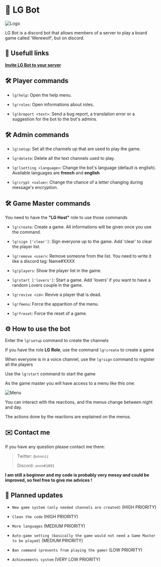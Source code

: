 # 🐺 LG Bot

![Logo](https://www.loups-garous-en-ligne.com/jeu/assets/images/carte2.png)

LG Bot is a discord bot that allows members of a server to play a board game called 'Werewolf', but on discord.

## 📌 Usefull links

[**Invite LG Bot to your server**](https://discord.com/oauth2/authorize?client_id=683468750582054937&permissions=536734712&scope=bot)

## 🛠️ Player commands

* `lg!help`: Open the help menu.

* `lg!roles`: Open informations about roles.

* `lg!breport <text>`: Send a bug report, a translation error or a suggestion for the bot to the bot's admins.

## 🛠️ Admin commands

* `lg!setup`: Set all the channels up that are used to play the game.

* `lg!delete`: Delete all the text channels used to play.

* `lg!lsetting <language>`: Change the bot's language (default is english). Available languages are **french** and **english**

* `lg!crypt <value>`: Change the chance of a letter changing during message's encryption.

## 🛠️ Game Master commands

You need to have the **"LG Host"** role to use those commands

* `lg!create`: Create a game. All informations will be given once you use the command.

* `lg!sign ['clear']`: Sign everyone up to the game. Add 'clear' to clear the player list.

* `lg!remove <user>`: Remove someone from the list. You need to write it like a discord tag: Name#XXXX

* `lg!players`: Show the player list in the game.

* `lg!start ['lovers']`: Start a game. Add 'lovers' if you want to have a random Lovers couple in the game.

* `lg!revive <id>`: Revive a player that is dead.

* `lg!fmenu`: Force the apparition of the menu.

* `lg!freset`: Force the reset of a game.

## ⚙️ How to use the bot

Enter the `lg!setup` command to create the channels

If you have the role **LG Role**, use the command `lg!create` to create a game

When everyone is in a voice channel, use the `lg!sign` command to register all the players

Use the `lg!start` command to start the game

As the game master you will have access to a menu like this one:

![Menu](https://i.ibb.co/pvdr4kh/Capture.png)

You can interact with the reactions, and the menus change between night and day.

The actions done by the reactions are explained on the menus.

## ✉️ Contact me

If you have any question please contact me there:

> Twitter: `@unnnzz`
>
> Discord: `unnn#1091`

**I am still a beginner and my code is probably very messy and could be improved, so feel free to give me advices !**

## 📗 Planned updates

* `New game system (only needed channels are created)` (HIGH PRIORITY)

* `Clean the code` (HIGH PRIORITY)

* `More languages` (MEDIUM PRIORITY)

* `Auto-game setting (basically the game would not need a Game Master to be played)` (MEDIUM PRIORITY)

* `Ban command (prevents from playing the game)` (LOW PRIORITY)

* `Achievements system` (VERY LOW PRIORITY)
